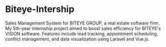 # Biteye-Intership
Sales Management System for BITEYE GROUP, a real estate software firm. My 5th-year internship project aimed to boost sales efficiency for BITEYE's VISION software. Features include lead tracking, appointment scheduling, conflict management, and data visualization using Laravel and Vue.js.
